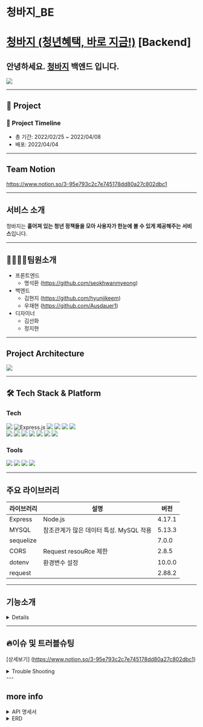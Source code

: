 # 청바지_BE

# [청바지 (청년혜택, 바로 지금!)](https://y-benefit.com/) [Backend]

## 안녕하세요. [청바지](https://github.com/Y-Benefit/Y-Benefit_BE) 백엔드 입니다.

<img src="https://user-images.githubusercontent.com/91252981/161980408-e2406bd8-cb49-4415-be26-9df3e7a2d027.png">

---

## 📣 Project
### 📆 Project Timeline

- 총 기간: 2022/02/25 ~ 2022/04/08
- 배포: 2022/04/04

---

## Team Notion

https://www.notion.so/3-95e793c2c7e745178dd80a27c802dbc1

---

## 서비스 소개

청바지는 <b>흩어져 있는 청년 정책들을 모아 사용자가 한눈에 볼 수 있게 제공해주는 서비스</b>입니다.

---

## 👨‍👩‍👧‍👧팀원소개

- 프론트엔드
  - 명석환 (https://github.com/seokhwanmyeong)
- 백엔드
  - 김현지 (https://github.com/hyunjikeem)
  - 우재현 (https://github.com/Ausdauer1)
- 디자이너
  - 김선화
  - 정지현

---

## Project Architecture

<img src="https://user-images.githubusercontent.com/91252981/162168694-6ea5fd4b-f9c9-4c70-9ff6-8c55398b5dcc.png">

---

## 🛠 Tech Stack & Platform
### **Tech**
<p>
<img src="https://img.shields.io/badge/node.js-339933?style=for-the-badge&logo=Node.js&logoColor=white">
<img alt="Express.js" src ="https://img.shields.io/badge/express-000000.svg?&style=for-the-badge&logo=express&logoColor=white"/>
<img src="https://img.shields.io/badge/javascript-F7DF1E?style=for-the-badge&logo=javascript&logoColor=black">
<img src="https://img.shields.io/badge/passport-33D875?style=for-the-badge&logo=passport&logoColor=white">
<img src="https://img.shields.io/badge/MySQL-4479A1?style=for-the-badge&logo=MySQL&logoColor=white">
 <img src="https://img.shields.io/badge/Sequelize-52B0E7?style=for-the-badge&logo=Sequelize&logoColor=white">
</br>
<img src="https://img.shields.io/badge/JWT-000000?style=for-the-badge&logo=JWT&logoColor=white">
<img src="https://img.shields.io/badge/AWS Lambda-FF9900?style=for-the-badge&logo=AWS Lambda&logoColor=white">
<img src="https://img.shields.io/badge/AWS Ec2-232F3E?style=for-the-badge&logo=amazonaws&logoColor=white"> 
<img src="https://img.shields.io/badge/route53-F7A81B?style=for-the-badge&logo=route53&logoColor=white">
<img src="https://img.shields.io/badge/Load Balancer-FF9E0F?style=for-the-badge&logo=Load Balancer&logoColor=white">
<img src="https://img.shields.io/badge/AWS CloudWatch-EC3750?style=for-the-badge&logo=amazonaws&logoColor=white"> 
<img src="https://img.shields.io/badge/PM2-2B037A?style=for-the-badge&logo=PM2&logoColor=white">
<br>
</p>

### **Tools**
<p>
<img src="https://img.shields.io/badge/VSCode-007ACC?style=for-the-badge&logo=Visual Studio Code&logoColor=white"/>
<img src="https://img.shields.io/badge/Slack-4A154B?style=for-the-badge&logo=Slack&logoColor=white"/>
<img src="https://img.shields.io/badge/Git-F05032?style=for-the-badge&logo=Git&logoColor=white"/>
<img src="https://img.shields.io/badge/Github-181717?style=for-the-badge&logo=github&logoColor=white">
<br>
</p>


---

## 주요 라이브러리

| 라이브러리    | 설명                       | 버전   |
| ------------- | -------------------------- | ------ |
| Express       | Node.js                    | 4.17.1 |
| MYSQL         | 참조관계가 많은 데이터 특성. MySQL 적용 | 5.13.3 |
|sequelize      |                        |7.0.0 |
| CORS          | Request resouRce 제한      | 2.8.5  |
| dotenv        | 환경변수 설정              | 10.0.0 |
| request       |                            | 2.88.2 |

---

## 기능소개

<details>
<summary</summary>
<div markdown="1">

  준비중입니다

</div>
</details>


---

## 🔥이슈 및 트러블슈팅
[상세보기] (https://www.notion.so/3-95e793c2c7e745178dd80a27c802dbc1)
<details>
<summary>Trouble Shooting</summary>
<div markdown="1">

  준비중입니다

</div>
</details>
---

## more info
<details>
<summary>API 명세서</summary>
<div markdown="1">
  
  준비중입니다
  
</div>
</details>

<details>
<summary>ERD</summary>
<div markdown="1">

  <img src="https://user-images.githubusercontent.com/91252981/161984970-225d27f9-3d71-4701-825a-e5dacaa5ba75.png">

</div>
</details>
